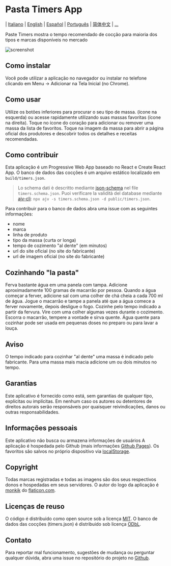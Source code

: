# Pasta Timers App

| [Italiano](https://github.com/jenkin/pasta-timers-app/blob/master/README.md) | [English](https://github.com/jenkin/pasta-timers-app/blob/master/README-en.md) | [Español](https://github.com/jenkin/pasta-timers-app/blob/master/README-es.md) | [Português](https://github.com/jenkin/pasta-timers-app/blob/master/README-pt.md) | [简体中文](https://github.com/jenkin/pasta-timers-app/blob/master/README-zh_HANS.md) | [...](https://github.com/jenkin/pasta-timers-app/issues/15)

Paste Timers mostra o tempo recomendado de cocção para maioria dos tipos e marcas disponíveis no mercado

![screenshot](https://repository-images.githubusercontent.com/214686946/4b0a8980-ed27-11e9-827f-88954c137291)

## Como instalar

Você pode utilizar a aplicação no navegador ou instalar no telefone clicando em Menu -> Adicionar na Tela Inicial (no Chrome).

## Como usar

Utilize os botões inferiores para procurar o seu tipo de massa. (ícone na esquerda)
ou acesse rapidamente utilizando suas massas favoritas (ícone na direita).
Toque no ícone do coração para adicionar ou remover uma massa da lista de favoritos.
Toque na imagem da massa para abrir a página oficial dos produtores e descobrir todos os detalhes e receitas recomendadas. 

## Como contribuir

Esta aplicação é um Progressive Web App baseado no React e Create React App.
O banco de dados das cocções é um arquivo estático localizado em `build/timers.json`.
> Lo schema dati è descritto mediante [json-schema](https://json-schema.org/) nel file `timers.schema.json`.
> Puoi verificare la validità del database mediante [ajv-cli](https://github.com/jessedc/ajv-cli): `npx ajv -s timers.schema.json -d public/timers.json`.

Para contribuir para o banco de dados abra uma issue com as seguintes informações:

* nome
* marca
* linha de produto
* tipo da massa (curta or longa)
* tempo de cozimento "al dente" (em minutos)
* url do site oficial (no site do fabricante)
* url de imagem oficial (no site do fabricante)

## Cozinhando "la pasta"

Ferva bastante água em uma panela com tampa.
Adicione aproximadamente 100 gramas de macarrão por pessoa.
Quando a água começar a ferver, adicione sal com uma colher de chá cheia a cada 700 ml de água.
Jogue o macarrão e tampe a panela até que a água comece a ferver novamente, depois desligue o fogo.
Cozinhe pelo tempo indicado a partir da fervura.
Vire com uma colher algumas vezes durante o cozimento.
Escorra o macarrão, tempere a vontade e sirva quente.
Água quente para cozinhar pode ser usada em pequenas doses no preparo ou para lavar a louça.

## Aviso

O tempo indicado para cozinhar "al dente" uma massa é indicado pelo fabricante.
Para uma massa mais macia adicione um ou dois minutos no tempo.

## Garantias

Este aplicativo é fornecido como está, sem garantias de qualquer tipo, explícitas ou implícitas.
Em nenhum caso os autores ou detentores de direitos autorais serão responsáveis por quaisquer reivindicações, danos ou outras responsabilidades.

## Informações pessoais

Este aplicativo não busca ou armazena informações de usuários
A aplicação é hospedada pelo Github (mais informações <a href="https://pages.github.com/" rel="noopener noreferrer" target="_blank">Github Pages</a>).
Os favoritos são salvos no próprio dispositivo via <a href="https://developer.mozilla.org/en-US/docs/Web/API/Window/localStorage" rel="noopener noreferrer" target="_blank">localStorage</a>.

## Copyright

Todas marcas registradas e todas as imagens são dos seus respectivos donos e hospedadas em seus servidores.
O autor do logo da aplicação é <a href="https://www.flaticon.com/authors/monkik" title="monkik">monkik</a> do <a href="https://www.flaticon.com/" title="Flaticon">flaticon.com</a>.

## Licenças de reuso

O código é distribuido como open source sob a licença <a href="https://tldrlegal.com/license/mit-license" rel="noopener noreferrer" target="_blank">MIT</a>.
O banco de dados das cocções (timers.json) é distribuido sob licença <a href="https://tldrlegal.com/license/odc-open-database-license-(odbl)" rel="noopener noreferrer" target="_blank">ODbL</a>.

## Contato

Para reportar mal funcionamento, sugestões de mudança ou perguntar qualquer dúvida, abra uma issue no repositório do projeto no <a href="https://github.com/jenkin/pasta-timers-app/issues" rel="noopener noreferrer" target="_blank">Github</a>. 
    
